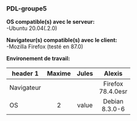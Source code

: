 ### PDL-groupe5

**OS compatible(s) avec le serveur:**<br>
-Ubuntu 20.04(.2.0)

**Navigateur(s) compatible(s) avec le client:**<br>
-Mozilla Firefox (testé en 87.0)

**Environement de travail:**

<table>
    <thead>
        <tr>
            <th>header 1</th>
            <th>Maxime</th>
            <th>Jules</th>
            <th>Alexis</th>
        </tr>
    </thead>
    <tbody>
        <tr>
            <td>Navigateur</td>
            <td align="center"></td>
            <td align="center"></td>
            <td align="center">Firefox</br>78.4.0esr</td>
        </tr>
        <tr>
            <td>OS</td>
            <td align="center">2</td>
            <td align="center">value</td>
            <td align="center">Debian</br>8.3.0-6</td>
        </tr>
    </tbody>
</table>

